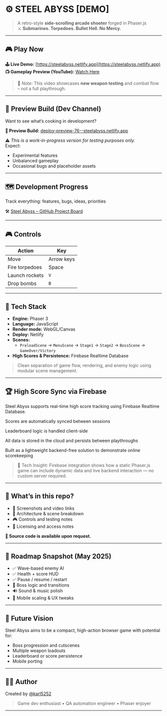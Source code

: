 # ⚙️ STEEL ABYSS [DEMO]  
> A retro-style **side-scrolling arcade shooter** forged in Phaser.js  
> ⚔️ **Submarines. Torpedoes. Bullet Hell. No Mercy.**

---

## 🎮 Play Now

**🕹️ Live Demo:** [https://steelabyss.netlify.app](https://steelabyss.netlify.app)  
**📺 Gameplay Preview (YouTube):** [Watch Here](https://www.youtube.com/watch?v=U8Q3a738_04)

> 🚧 *Note:* This video showcases **new weapon testing** and combat flow – not a full playthrough.

---

## 🧪 Preview Build (Dev Channel)

Want to see what’s cooking in development?

**🔗 Preview Build:** [deploy-preview-76--steelabyss.netlify.app](https://deploy-preview-76--steelabyss.netlify.app)

⚠️ *This is a work-in-progress version for testing purposes only.*  
Expect:  
- Experimental features  
- Unbalanced gameplay  
- Occasional bugs and placeholder assets

---

## 🗺️ Development Progress

Track everything: features, bugs, ideas, priorities

🛠️ [Steel Abyss – GitHub Project Board](https://github.com/users/karl5252/projects/1)

---

## 🎮 Controls

| Action          | Key           |
|----------------|----------------|
| Move           | Arrow keys     |
| Fire torpedoes | Space          |
| Launch rockets | `V`            |
| Drop bombs     | `B`            |

---

## 🔧 Tech Stack

- **Engine:** Phaser 3
- **Language:** JavaScript
- **Render mode:** WebGL/Canvas
- **Deploy:** Netlify
- **Scenes:**  
  - `PreloadScene` → `MenuScene` → `Stage1` → `Stage2` → `BossScene` → `GameOver/Victory`
- **High Scores & Persistence:** Firebase Realtime Database


> Clean separation of game flow, rendering, and enemy logic using modular scene management.

---

## 🏆 High Score Sync via Firebase
Steel Abyss supports real-time high score tracking using Firebase Realtime Database.

Scores are automatically synced between sessions

Leaderboard logic is handled client-side

All data is stored in the cloud and persists between playthroughs

Built as a lightweight backend-free solution to demonstrate online scorekeeping

> 🧠 Tech Insight: Firebase integration shows how a static Phaser.js game can include dynamic data and live backend interaction — no custom server required.

---

## 📁 What’s in this repo?

- 📸 Screenshots and video links  
- 🧱 Architecture & scene breakdown  
- 🎮 Controls and testing notes  
- 📜 Licensing and access notes

**🧠 Source code is available upon request.**

---

## 📌 Roadmap Snapshot (May 2025)

- ✅ Wave-based enemy AI  
- ✅ Health + score HUD  
- ✅ Pause / resume / restart  
- 🔄 Boss logic and transitions  
- 🔊 Sound & music polish  
- 📱 Mobile scaling & UX tweaks  

---

## 🧠 Future Vision

Steel Abyss aims to be a compact, high-action browser game with potential for:
- Boss progression and cutscenes  
- Multiple weapon loadouts  
- Leaderboard or score persistence  
- Mobile porting

---

## 🧑‍💻 Author

Created by [@karl5252](https://github.com/karl5252)  
> Game dev enthusiast • QA automation engineer • Phaser enjoyer

---


